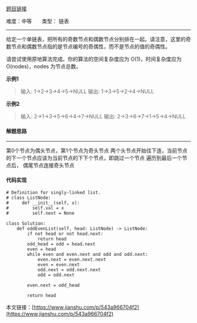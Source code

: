 [题目链接](https://leetcode-cn.com/problems/odd-even-linked-list/)

难度：中等          &nbsp;&nbsp;&nbsp;&nbsp;&nbsp;&nbsp;类型：  链表
***
给定一个单链表，把所有的奇数节点和偶数节点分别排在一起。请注意，这里的奇数节点和偶数节点指的是节点编号的奇偶性，而不是节点的值的奇偶性。

请尝试使用原地算法完成。你的算法的空间复杂度应为 O(1)，时间复杂度应为 O(nodes)，nodes 为节点总数。 

 
**示例1**
> 输入: 1->2->3->4->5->NULL
输出: 1->3->5->2->4->NULL

**示例2**
>输入: 2->1->3->5->6->4->7->NULL 
输出: 2->3->6->7->1->5->4->NULL

#### 解题思路
***
 第0个节点为偶头节点，第1个节点为奇头节点
两个头节点开始往下连，当前节点的下一个节点应该为当前节点的下下个节点，即跳过一个节点
遍历到最后一个节点后，
偶尾节点连接奇头节点



#### 代码实现
```
# Definition for singly-linked list.
# class ListNode:
#     def __init__(self, x):
#         self.val = x
#         self.next = None

class Solution:
    def oddEvenList(self, head: ListNode) -> ListNode:
        if not head or not head.next:
            return head        
        odd_head = odd = head.next       
        even = head
        while even and even.next and odd and odd.next:
            even.next = even.next.next
            even = even.next
            odd.next = odd.next.next
            odd = odd.next
            
        even.next = odd_head
        
        return head
```

本文链接：[https://www.jianshu.com/p/543a966704f2](https://www.jianshu.com/p/543a966704f2)

